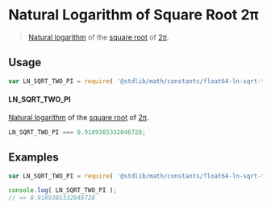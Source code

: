 # Natural Logarithm of Square Root 2π

> [Natural logarithm][@stdlib/math/base/special/ln] of the [square root][@stdlib/math/base/special/sqrt] of [2π][@stdlib/math/constants/float64-pi].

<section class="usage">

## Usage

``` javascript
var LN_SQRT_TWO_PI = require( '@stdlib/math/constants/float64-ln-sqrt-two-pi' );
```

#### LN_SQRT_TWO_PI

[Natural logarithm][@stdlib/math/base/special/ln] of the [square root][@stdlib/math/base/special/sqrt] of [2π][@stdlib/math/constants/float64-pi].

``` javascript
LN_SQRT_TWO_PI === 0.9189385332046728;
```

</section>

<!-- /.usage -->


<section class="examples">

## Examples

<!-- TODO: better example -->

``` javascript
var LN_SQRT_TWO_PI = require( '@stdlib/math/constants/float64-ln-sqrt-two-pi' );

console.log( LN_SQRT_TWO_PI );
// => 0.9189385332046728
```

</section>

<!-- /.examples -->


<section class="links">

[@stdlib/math/constants/float64-pi]: https://github.com/stdlib-js/stdlib
[@stdlib/math/base/special/ln]: https://github.com/stdlib-js/stdlib
[@stdlib/math/base/special/sqrt]: https://github.com/stdlib-js/stdlib

</section>

<!-- /.links -->
